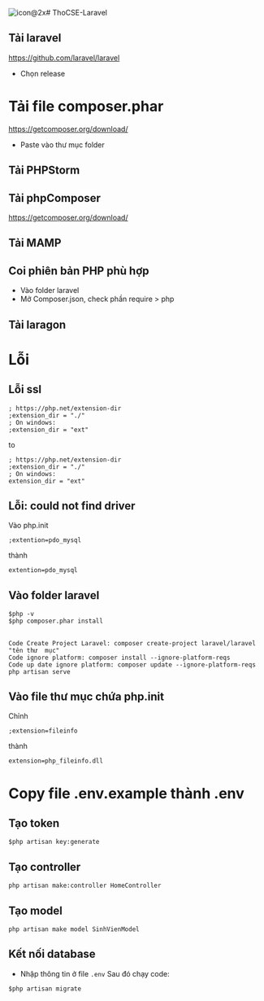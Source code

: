 ![icon@2x](https://github.com/user-attachments/assets/62d1b6ea-5555-4eee-8346-47dfcf7e29d9)# ThoCSE-Laravel

## Tải laravel
https://github.com/laravel/laravel
- Chọn release

# Tải file composer.phar
https://getcomposer.org/download/
- Paste vào thư mục folder

## Tải PHPStorm

## Tải phpComposer 
https://getcomposer.org/download/

## Tải MAMP

## Coi phiên bản PHP phù hợp
- Vào folder laravel
- Mở Composer.json, check phần require > php

## Tải laragon

# Lỗi
## Lỗi ssl
```
; https://php.net/extension-dir
;extension_dir = "./"
; On windows:
;extension_dir = "ext"
```
to
```
; https://php.net/extension-dir
;extension_dir = "./"
; On windows:
extension_dir = "ext"
```

## Lỗi: could not find driver
Vào php.init
```
;extention=pdo_mysql
```
thành 
```
extention=pdo_mysql
```

## Vào folder laravel
```
$php -v
$php composer.phar install
```

## 
```
Code Create Project Laravel: composer create-project laravel/laravel "tên thư  mục"
Code ignore platform: composer install --ignore-platform-reqs
Code up date ignore platform: composer update --ignore-platform-reqs
php artisan serve
```

## Vào file thư mục chứa php.init
Chỉnh
```
;extension=fileinfo
```

thành
```
extension=php_fileinfo.dll

```


# Copy file .env.example thành .env

## Tạo token 
```
$php artisan key:generate
```

## Tạo controller
```
php artisan make:controller HomeController
```

## Tạo model
```
php artisan make model SinhVienModel
```

## Kết nối database
- Nhập thông tin ở file `.env`
Sau đó chạy code:
```
$php artisan migrate
```
